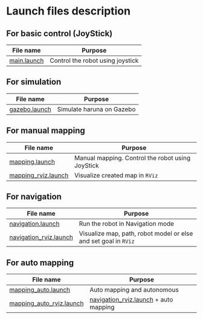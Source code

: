 # Launch files description

## For basic control (JoyStick)

| File name                                   | Purpose                          |
| ------------------------------------------- | -------------------------------- |
| [main.launch](../haruna/launch/main.launch) | Control the robot using joystick |

## For simulation

| File name                                   | Purpose                          |
| ------------------------------------------- | -------------------------------- |
| [gazebo.launch](../haruna_simulations/launch/gazebo.launch) | Simulate haruna on Gazebo |

## For manual mapping

| File name                                                              | Purpose                                          |
| ---------------------------------------------------------------------- | ------------------------------------------------ |
| [mapping.launch](../haruna_navigation/launch/mapping.launch)           | Manual mapping. Control the robot using JoyStick |
| [mapping_rviz.launch](../haruna_navigation/launch/mapping_rviz.launch) | Visualize created map in `RViz`                  |

## For navigation

| File name                                                                    | Purpose                                                         |
| ---------------------------------------------------------------------------- | --------------------------------------------------------------- |
| [navigation.launch](../haruna_navigation/launch/navigation.launch)           | Run the robot in Navigation mode                                |
| [navigation_rviz.launch](../haruna_navigation/launch/navigation_rviz.launch) | Visualize map, path, robot model or else and set goal in `RViz` |

## For auto mapping

| File name                                                                        | Purpose                                                                                     |
| -------------------------------------------------------------------------------- | ------------------------------------------------------------------------------------------- |
| [mapping_auto.launch](../haruna_navigation/launch/mapping_auto.launch)           | Auto mapping and autonomous                                                                 |
| [mapping_auto_rviz.launch](../haruna_navigation/launch/mapping_auto_rviz.launch) | [navigation_rviz.launch](../haruna_navigation/launch/navigation_rviz.launch) + auto mapping |

